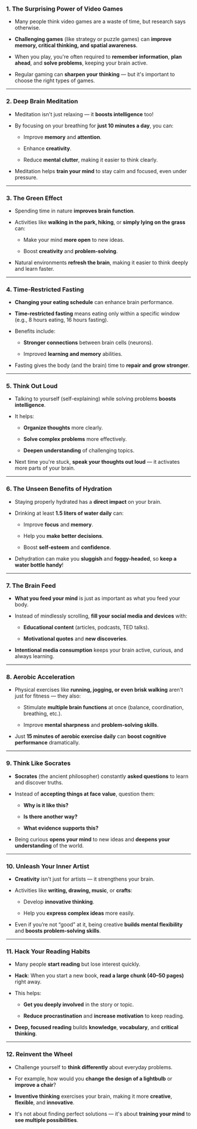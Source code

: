 ### 1. **The Surprising Power of Video Games** 

- Many people think video games are a waste of time, but research says otherwise.
    
- **Challenging games** (like strategy or puzzle games) can **improve memory, critical thinking, and spatial awareness**.
    
- When you play, you're often required to **remember information**, **plan ahead**, and **solve problems**, keeping your brain active.
    
- Regular gaming can **sharpen your thinking** — but it's important to choose the right types of games.
    

---

### 2. **Deep Brain Meditation** 

- Meditation isn't just relaxing — it **boosts intelligence** too!
    
- By focusing on your breathing for **just 10 minutes a day**, you can:
    
    - Improve **memory** and **attention**.
        
    - Enhance **creativity**.
        
    - Reduce **mental clutter**, making it easier to think clearly.
        
- Meditation helps **train your mind** to stay calm and focused, even under pressure.
    

---

### 3. **The Green Effect** 

- Spending time in nature **improves brain function**.
    
- Activities like **walking in the park, hiking**, or **simply lying on the grass** can:
    
    - Make your mind **more open** to new ideas.
        
    - Boost **creativity** and **problem-solving**.
        
- Natural environments **refresh the brain**, making it easier to think deeply and learn faster.
    

---

### 4. **Time-Restricted Fasting** 

- **Changing your eating schedule** can enhance brain performance.
    
- **Time-restricted fasting** means eating only within a specific window (e.g., 8 hours eating, 16 hours fasting).
    
- Benefits include:
    
    - **Stronger connections** between brain cells (neurons).
        
    - Improved **learning and memory** abilities.
        
- Fasting gives the body (and the brain) time to **repair and grow stronger**.
    

---

### 5. **Think Out Loud** 

- Talking to yourself (self-explaining) while solving problems **boosts intelligence**.
    
- It helps:
    
    - **Organize thoughts** more clearly.
        
    - **Solve complex problems** more effectively.
        
    - **Deepen understanding** of challenging topics.
        
- Next time you're stuck, **speak your thoughts out loud** — it activates more parts of your brain.
    

---

### 6. **The Unseen Benefits of Hydration** 

- Staying properly hydrated has a **direct impact** on your brain.
    
- Drinking at least **1.5 liters of water daily** can:
    
    - Improve **focus** and **memory**.
        
    - Help you **make better decisions**.
        
    - Boost **self-esteem** and **confidence**.
        
- Dehydration can make you **sluggish** and **foggy-headed**, so **keep a water bottle handy**!
    

---

### 7. **The Brain Feed** 

- **What you feed your mind** is just as important as what you feed your body.
    
- Instead of mindlessly scrolling, **fill your social media and devices** with:
    
    - **Educational content** (articles, podcasts, TED talks).
        
    - **Motivational quotes** and **new discoveries**.
        
- **Intentional media consumption** keeps your brain active, curious, and always learning.
    

---

### 8. **Aerobic Acceleration** 

- Physical exercises like **running, jogging, or even brisk walking** aren't just for fitness — they also:
    
    - Stimulate **multiple brain functions** at once (balance, coordination, breathing, etc.).
        
    - Improve **mental sharpness** and **problem-solving skills**.
        
- Just **15 minutes of aerobic exercise daily** can **boost cognitive performance** dramatically.
    

---

### 9. **Think Like Socrates** 

- **Socrates** (the ancient philosopher) constantly **asked questions** to learn and discover truths.
    
- Instead of **accepting things at face value**, question them:
    
    - **Why is it like this?**
        
    - **Is there another way?**
        
    - **What evidence supports this?**
        
- Being curious **opens your mind** to new ideas and **deepens your understanding** of the world.
    

---

### 10. **Unleash Your Inner Artist** 

- **Creativity** isn't just for artists — it strengthens your brain.
    
- Activities like **writing, drawing, music**, or **crafts**:
    
    - Develop **innovative thinking**.
        
    - Help you **express complex ideas** more easily.
        
- Even if you’re not “good” at it, being creative **builds mental flexibility** and **boosts problem-solving skills**.
    

---

### 11. **Hack Your Reading Habits** 

- Many people **start reading** but lose interest quickly.
    
- **Hack**: When you start a new book, **read a large chunk (40–50 pages)** right away.
    
- This helps:
    
    - **Get you deeply involved** in the story or topic.
        
    - **Reduce procrastination** and **increase motivation** to keep reading.
        
- **Deep, focused reading** builds **knowledge**, **vocabulary**, and **critical thinking**.
    

---

### 12. **Reinvent the Wheel** 
- Challenge yourself to **think differently** about everyday problems.
    
- For example, how would you **change the design of a lightbulb** or **improve a chair**?
    
- **Inventive thinking** exercises your brain, making it more **creative**, **flexible**, and **innovative**.
    
- It's not about finding perfect solutions — it's about **training your mind** to **see multiple possibilities**.